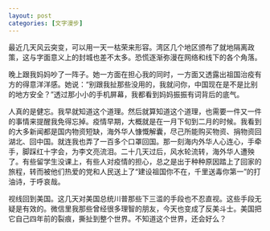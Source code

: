 ```yaml
---
layout: post
categories: [文字漫步]
---
```


最近几天风云突变，可以用一天一枯荣来形容。湾区几个地区颁布了就地隔离政策，这与字面意义上的封城也差不太多。恐慌逐渐弥漫在网络和线下的各个角落。

晚上跟我妈妈吵了一阵子。她一方面在担心我的同时，一方面又透露出祖国治疫有方的得意洋洋感。她说：“别跟我扯那些没用的，我就问你，中国现在是不是比别的地方安全？”透过那小小的手机屏幕，我都看到妈妈振振有词背后的底气。

人真的是健忘。我早就知道这个道理。然后就算知道这个道理，也需要一件又一件的事情来提醒我免得忘掉。疫情早期，大概就是在一月下旬到二月的时候。我看到的大多新闻都是国内物资短缺，海外华人慷慨解囊，尽己所能购买物资、捐物资回湖北、回中国。就连我也弄了一百多个口罩回国。那一刻海内外华人心连心，手牵手，脚踩红十字会，为李文亮流泪。二十几天过后，风水轮流转，海外华人遭殃了。有些留学生没课上，有些人对疫情的担心，总之是出于种种原因踏上了回家的旅程，转而被他们热爱的党和人民送上了“建设祖国你不在，千里送毒你第一”的打油诗，于呼哀哉。

视线回到美国。这几天对美国总统川普那些下三滥的手段也不忍直视。这些手段无疑是有效的。微信里我那些曾经很多理智的朋友，今天也变成了反美斗士。美国把它自己四年前的裂痕，撕扯到整个世界。不知道这个世界，还会好么？